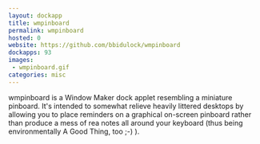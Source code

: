 ```yaml
---
layout: dockapp
title: wmpinboard
permalink: wmpinboard
hosted: 0
website: https://github.com/bbidulock/wmpinboard
dockapps: 93
images:
 - wmpinboard.gif
categories: misc
---
```

wmpinboard is a Window Maker dock applet resembling a miniature pinboard. It's
intended to somewhat relieve heavily littered desktops by allowing you to place
reminders on a graphical on-screen pinboard rather than produce a mess of rea
notes all around your keyboard (thus being environmentally A Good Thing, too
;-) ).
